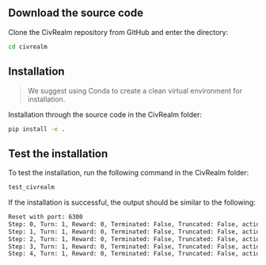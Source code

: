 ## Download the source code

Clone the CivRealm repository from GitHub and enter the directory:

```bash
cd civrealm
```

## Installation
>
> We suggest using Conda to create a clean virtual environment for installation.

Installation through the source code in the CivRealm folder:

```bash
pip install -e .
```

## Test the installation

To test the installation, run the following command in the CivRealm folder:

```bash
test_civrealm
```

If the installation is successful, the output should be similar to the following:

```bash
Reset with port: 6300
Step: 0, Turn: 1, Reward: 0, Terminated: False, Truncated: False, action: ('unit', 104, 'move NorthEast')
Step: 1, Turn: 1, Reward: 0, Terminated: False, Truncated: False, action: ('unit', 117, 'move North')
Step: 2, Turn: 1, Reward: 0, Terminated: False, Truncated: False, action: ('unit', 118, 'move North')
Step: 3, Turn: 1, Reward: 0, Terminated: False, Truncated: False, action: ('unit', 119, 'move SouthEast')
Step: 4, Turn: 1, Reward: 0, Terminated: False, Truncated: False, action: ('unit', 120, 'move SouthEast')
```

<!-- 
### Update the freeciv-web image

Start the freeciv-web docker with the "docker-compose.yml" file in the civrealm folder:

```bash
docker compose up -d
```

Update the freeciv-web image:

```bash
update_freeciv_web_docker
```

Restart the freeciv-web container so that the change takes effect

```bash
docker compose down
docker compose up -d
```
-->